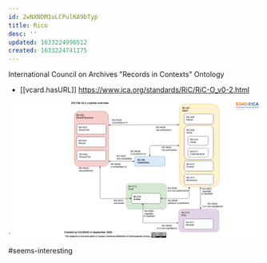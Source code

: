 ```yaml
---
id: 2wNXNDM1uLCPulKA9bTyp
title: Rico
desc: ''
updated: 1633224996512
created: 1633224741175
---
```


International Council on Archives "Records in Contexts" Ontology

- [[vcard.hasURL]] https://www.ica.org/standards/RiC/RiC-O_v0-2.html

![](/assets/images/2021-10-02-18-34-45.png)

#seems-interesting

